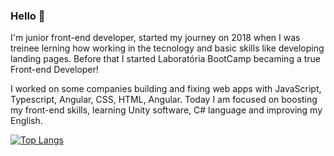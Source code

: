 ### Hello 💜
<p>I'm junior front-end developer, started my journey on 2018 when I was treinee lerning how working in the tecnology and basic skills like developing landing pages. Before that I started Laboratória BootCamp becaming a true Front-end Developer!</p>
<p>I worked on some companies building and fixing web apps with JavaScript, Typescript, Angular, CSS, HTML, Angular. Today I am focused on boosting my front-end skills, learning Unity software, C# language and improving my English.</p>

[![Top Langs](https://github-readme-stats.vercel.app/api/top-langs/?username=cami-monreal&theme=midnight-purple&layout=compact)](https://github.com/cami-monreal/github-readme-stats)

